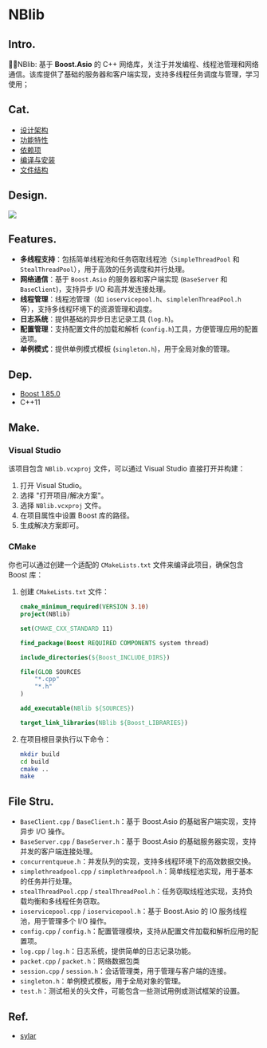 # NBlib 

## Intro.

🐂🍺NBlib: 基于 **Boost.Asio** 的 C++ 网络库，关注于并发编程、线程池管理和网络通信。该库提供了基础的服务器和客户端实现，支持多线程任务调度与管理，学习使用；

## Cat.

- [设计架构](#功能特性)
- [功能特性](#功能特性)
- [依赖项](#依赖项)
- [编译与安装](#编译与安装)
- [文件结构](#文件结构)

## Design.

 ![](https://observer-storage.oss-cn-chengdu.aliyuncs.com/github/Nano/NBlib.png)

## Features.

- **多线程支持**：包括简单线程池和任务窃取线程池（`SimpleThreadPool` 和 `StealThreadPool`），用于高效的任务调度和并行处理。
- **网络通信**：基于 `Boost.Asio` 的服务器和客户端实现 (`BaseServer` 和 `BaseClient`)，支持异步 I/O 和高并发连接处理。
- **线程管理**：线程池管理（如 `ioservicepool.h`、`simplelenThreadPool.h` 等），支持多线程环境下的资源管理和调度。
- **日志系统**：提供基础的异步日志记录工具 (`log.h`)。
- **配置管理**：支持配置文件的加载和解析 (`config.h`)工具，方便管理应用的配置选项。
- **单例模式**：提供单例模式模板 (`singleton.h`)，用于全局对象的管理。

## Dep.

- [Boost 1.85.0](https://www.boost.org/users/history/version_1_85_0.html)
- C++11

## Make.

### Visual Studio

该项目包含 `NBlib.vcxproj` 文件，可以通过 Visual Studio 直接打开并构建：

1. 打开 Visual Studio。
2. 选择 "打开项目/解决方案"。
3. 选择 `NBlib.vcxproj` 文件。
4. 在项目属性中设置 Boost 库的路径。
5. 生成解决方案即可。

###  CMake

你也可以通过创建一个适配的 `CMakeLists.txt` 文件来编译此项目，确保包含 Boost 库：

1. 创建 `CMakeLists.txt` 文件：

   ```cmake
   cmake_minimum_required(VERSION 3.10)
   project(NBlib)
   
   set(CMAKE_CXX_STANDARD 11)
   
   find_package(Boost REQUIRED COMPONENTS system thread)
   
   include_directories(${Boost_INCLUDE_DIRS})
   
   file(GLOB SOURCES
       "*.cpp"
       "*.h"
   )
   
   add_executable(NBlib ${SOURCES})
   
   target_link_libraries(NBlib ${Boost_LIBRARIES})
   ```
   
2. 在项目根目录执行以下命令：

   ```bash
   mkdir build
   cd build
   cmake ..
   make
   ```

## File Stru.

- `BaseClient.cpp` / `BaseClient.h`：基于 Boost.Asio 的基础客户端实现，支持异步 I/O 操作。
- `BaseServer.cpp` / `BaseServer.h`：基于 Boost.Asio 的基础服务器实现，支持并发的客户端连接处理。
- `concurrentqueue.h`：并发队列的实现，支持多线程环境下的高效数据交换。
- `simplethreadpool.cpp` / `simplethreadpool.h`：简单线程池实现，用于基本的任务并行处理。
- `stealThreadPool.cpp` / `stealThreadPool.h`：任务窃取线程池实现，支持负载均衡和多线程任务窃取。
- `ioservicepool.cpp` / `ioservicepool.h`：基于 Boost.Asio 的 IO 服务线程池，用于管理多个 I/O 操作。
- `config.cpp` / `config.h`：配置管理模块，支持从配置文件加载和解析应用的配置项。
- `log.cpp` / `log.h`：日志系统，提供简单的日志记录功能。
- `packet.cpp` / `packet.h`：网络数据包类
- `session.cpp` / `session.h`：会话管理类，用于管理与客户端的连接。
- `singleton.h`：单例模式模板，用于全局对象的管理。
- `test.h`：测试相关的头文件，可能包含一些测试用例或测试框架的设置。

## Ref.

- [sylar](https://github.com/sylar-yin/sylar)

